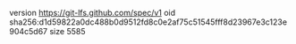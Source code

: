 version https://git-lfs.github.com/spec/v1
oid sha256:d1d59822a0dc488b0d9512fd8c0e2af75c51545fff8d23967e3c123e904c5d67
size 5585
